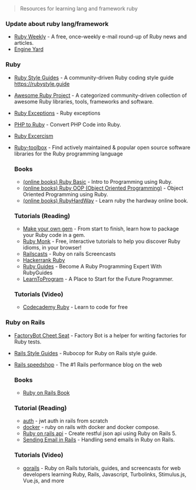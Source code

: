 >  Resources for learning lang and framework ruby

### Update about ruby lang/framework
-   [Ruby Weekly](https://rubyweekly.com/) - A free, once–weekly e-mail round-up of Ruby news and articles.
-   [Engine Yard](https://www.engineyard.com/blog/topic/ruby-on-rails)

### Ruby
-   [Ruby Style Guides](https://github.com/rubocop-hq/ruby-style-guide) - A community-driven Ruby coding style guide https://rubystyle.guide
-   [Awesome Ruby Project](http://awesome-ruby.com/) - A categorized community-driven collection of awesome Ruby libraries, tools, frameworks and software.
-   [Ruby Exceptions](http://rubylearning.com/satishtalim/ruby_exceptions.html) - Ruby exceptions
-   [PHP to Ruby](https://phptoruby.com/) - Convert PHP Code into Ruby.
-   [Ruby Excercism](https://exercism.io/my/tracks/ruby)
-   [Ruby-toolbox](https://www.ruby-toolbox.com/) - Find actively maintained & popular open source software libraries for the Ruby programming language
    
    ### Books
    -   [(online books) Ruby Basic](https://launchschool.com/books/ruby/read/introduction) - Intro to Programming using Ruby.
    -   [(online books) Ruby OOP (Object Oriented Programming)](https://launchschool.com/books/oo_ruby/read/introduction) - Object Oriented Programming using Ruby.
    -   [(online books) RubyHardWay](https://learnrubythehardway.org/book/) - Learn ruby the hardway online book.

    ### Tutorials (Reading)
    -   [Make your own gem](https://guides.rubygems.org/make-your-own-gem/) - From start to finish, learn how to package your Ruby code in a gem.
    -   [Ruby Monk](https://rubymonk.com/) - Free, interactive tutorials to help you discover Ruby idioms, in your browser!
    -   [Railscasts](http://railscasts.com/) - Ruby on rails Screencasts
    -   [Hackerrank Ruby](https://www.hackerrank.com/domains/ruby)
    -   [Ruby Guides](https://www.rubyguides.com/) - Become A Ruby Programming Expert With RubyGuides
    -   [LearnToProgram](https://pine.fm/LearnToProgram/) - A Place to Start for the Future Programmer.

    ### Tutorials (Video)
    -   [Codecademy Ruby](https://www.codecademy.com/learn/learn-ruby) - Learn to code for free

### Ruby on Rails
-   [FactoryBot Cheet Seat](https://devhints.io/factory_bot) - Factory Bot is a helper for writing factories for Ruby tests.
-   [Rails Style Guides](https://github.com/rubocop-hq/rails-style-guide) - Rubocop for Ruby on Rails style guide.
-   [Rails speedshop](https://www.speedshop.co/blog/) - The #1 Rails performance blog on the web

    ### Books
    -   [Ruby on Rails Book](https://www.railstutorial.org/book)

    ### Tutorial (Reading)
    -   [auth](https://www.thegreatcodeadventure.com/jwt-auth-in-rails-from-scratch/) - jwt auth in rails from scratch
    -   [docker](https://docs.docker.com/compose/rails/) - ruby on rails with docker and docker compose.
    -   [Ruby on rails api](https://scotch.io/tutorials/build-a-restful-json-api-with-rails-5-part-one) - Create restful json api using Ruby on Rails 5.
    -   [Sending Email in Rails](https://launchschool.com/blog/handling-emails-in-rails) - Handling send emails in Ruby on Rails.

    ### Tutorials (Video)
    -   [gorails](https://gorails.com/) - Ruby on Rails tutorials, guides, and screencasts for web developers learning Ruby, Rails, Javascript, Turbolinks, Stimulus.js, Vue.js, and more
